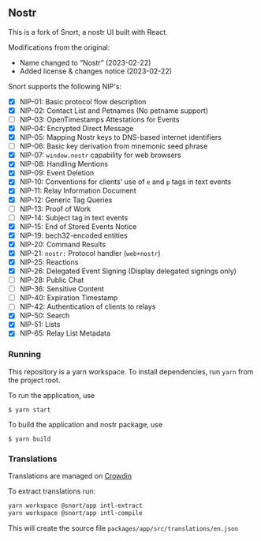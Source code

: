 ## Nostr

This is a fork of Snort, a nostr UI built with React.

Modifications from the original:

- Name changed to “Nostr” (2023-02-22)
- Added license & changes notice (2023-02-22)

Snort supports the following NIP's:

- [x] NIP-01: Basic protocol flow description
- [x] NIP-02: Contact List and Petnames (No petname support)
- [ ] NIP-03: OpenTimestamps Attestations for Events
- [x] NIP-04: Encrypted Direct Message
- [x] NIP-05: Mapping Nostr keys to DNS-based internet identifiers
- [ ] NIP-06: Basic key derivation from mnemonic seed phrase
- [x] NIP-07: `window.nostr` capability for web browsers
- [x] NIP-08: Handling Mentions
- [x] NIP-09: Event Deletion
- [x] NIP-10: Conventions for clients' use of `e` and `p` tags in text events
- [x] NIP-11: Relay Information Document
- [x] NIP-12: Generic Tag Queries
- [ ] NIP-13: Proof of Work
- [ ] NIP-14: Subject tag in text events
- [x] NIP-15: End of Stored Events Notice
- [x] NIP-19: bech32-encoded entities
- [x] NIP-20: Command Results
- [x] NIP-21: `nostr:` Protocol handler (`web+nostr`)
- [x] NIP-25: Reactions
- [x] NIP-26: Delegated Event Signing (Display delegated signings only)
- [ ] NIP-28: Public Chat
- [ ] NIP-36: Sensitive Content
- [ ] NIP-40: Expiration Timestamp
- [ ] NIP-42: Authentication of clients to relays
- [x] NIP-50: Search
- [x] NIP-51: Lists
- [x] NIP-65: Relay List Metadata

### Running

This repository is a yarn workspace. To install dependencies, run `yarn` from the project root.

To run the application, use

```
$ yarn start
```

To build the application and nostr package, use

```
$ yarn build
```

### Translations

Translations are managed on [Crowdin](https://crowdin.com/project/snort)

To extract translations run:

```bash
yarn workspace @snort/app intl-extract
yarn workspace @snort/app intl-compile
```

This will create the source file `packages/app/src/translations/en.json`
